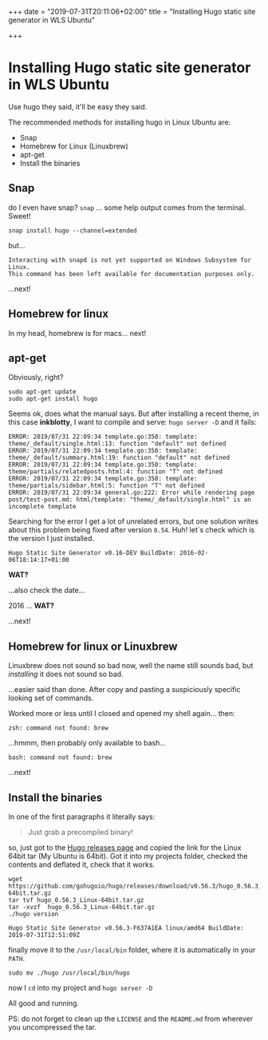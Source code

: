 +++
date = "2019-07-31T20:11:06+02:00"
title = "Installing Hugo static site generator in WLS Ubuntu"

+++

# Installing Hugo static site generator in WLS Ubuntu

Use hugo they said, it'll be easy they said.

The recommended methods for installing hugo in Linux Ubuntu are:

-   Snap
-   Homebrew for Linux (Linuxbrew)
-   apt-get
-   Install the binaries

## Snap

do I even have snap? `snap`
... some help output comes from the terminal. Sweet!

```
snap install hugo --channel=extended
```

but...

```
Interacting with snapd is not yet supported on Windows Subsystem for Linux.
This command has been left available for documentation purposes only.
```

...next!

## Homebrew for linux

In my head, homebrew is for macs... next!

## apt-get

Obviously, right?

```
sudo apt-get update
sudo apt-get install hugo
```

Seems ok, does what the manual says. But after installing a recent theme, in this case **inkblotty**, I want to compile and serve: `hugo server -D` and it fails:

```
ERROR: 2019/07/31 22:09:34 template.go:350: template: theme/_default/single.html:13: function "default" not defined
ERROR: 2019/07/31 22:09:34 template.go:350: template: theme/_default/summary.html:19: function "default" not defined
ERROR: 2019/07/31 22:09:34 template.go:350: template: theme/partials/relatedposts.html:4: function "T" not defined
ERROR: 2019/07/31 22:09:34 template.go:350: template: theme/partials/sidebar.html:5: function "T" not defined
ERROR: 2019/07/31 22:09:34 general.go:222: Error while rendering page post/test-post.md: html/template: "theme/_default/single.html" is an incomplete template
```

Searching for the error I get a lot of unrelated errors, but one solution writes about this problem being fixed after version `0.54`. Huh! let`s check which is the version I just installed.

```
Hugo Static Site Generator v0.16-DEV BuildDate: 2016-02-06T18:14:17+01:00
```

**WAT?**

...also check the date...

2016 ... **WAT?**

...next!

## Homebrew for linux or Linuxbrew

Linuxbrew does not sound so bad now, well the name still sounds bad, but _installing_ it does not sound so bad.

...easier said than done. After copy and pasting a suspiciously specific looking set of commands.

Worked more or less until I closed and opened my shell again... then:

```
zsh: command not found: brew
```

...hmmm, then probably only available to bash...

```
bash: command not found: brew
```

...next!

## Install the binaries

In one of the first paragraphs it literally says:

> Just grab a precompiled binary!

so, just got to the [Hugo releases page](https://github.com/gohugoio/hugo/releases) and copied the link for the Linux 64bit tar (My Ubuntu is 64bit). Got it into my projects folder, checked the contents and deflated it, check that it works.

```
wget https://github.com/gohugoio/hugo/releases/download/v0.56.3/hugo_0.56.3_Linux-64bit.tar.gz
tar tvf hugo_0.56.3_Linux-64bit.tar.gz
tar -xvzf  hugo_0.56.3_Linux-64bit.tar.gz
./hugo version
```

```
Hugo Static Site Generator v0.56.3-F637A1EA linux/amd64 BuildDate: 2019-07-31T12:51:09Z
```

finally move it to the `/usr/local/bin` folder, where it is automatically in your `PATH`.

```
sudo mv ./hugo /usr/local/bin/hugo
```

now I `cd` into my project and `hugo server -D`

All good and running.

PS: do not forget to clean up the `LICENSE` and the `README.md` from wherever you uncompressed the tar.

